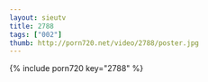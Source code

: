 ```yaml
--- 
layout: sieutv
title: 2788
tags: ["002"]
thumb: http://porn720.net/video/2788/poster.jpg
---
```

{% include porn720 key="2788" %} 
